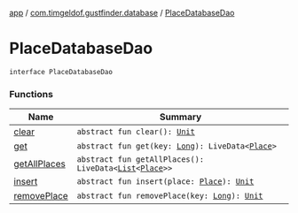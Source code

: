 [app](../../index.md) / [com.timgeldof.gustfinder.database](../index.md) / [PlaceDatabaseDao](./index.md)

# PlaceDatabaseDao

`interface PlaceDatabaseDao`

### Functions

| Name | Summary |
|---|---|
| [clear](clear.md) | `abstract fun clear(): `[`Unit`](https://kotlinlang.org/api/latest/jvm/stdlib/kotlin/-unit/index.html) |
| [get](get.md) | `abstract fun get(key: `[`Long`](https://kotlinlang.org/api/latest/jvm/stdlib/kotlin/-long/index.html)`): LiveData<`[`Place`](../-place/index.md)`>` |
| [getAllPlaces](get-all-places.md) | `abstract fun getAllPlaces(): LiveData<`[`List`](https://kotlinlang.org/api/latest/jvm/stdlib/kotlin.collections/-list/index.html)`<`[`Place`](../-place/index.md)`>>` |
| [insert](insert.md) | `abstract fun insert(place: `[`Place`](../-place/index.md)`): `[`Unit`](https://kotlinlang.org/api/latest/jvm/stdlib/kotlin/-unit/index.html) |
| [removePlace](remove-place.md) | `abstract fun removePlace(key: `[`Long`](https://kotlinlang.org/api/latest/jvm/stdlib/kotlin/-long/index.html)`): `[`Unit`](https://kotlinlang.org/api/latest/jvm/stdlib/kotlin/-unit/index.html) |
